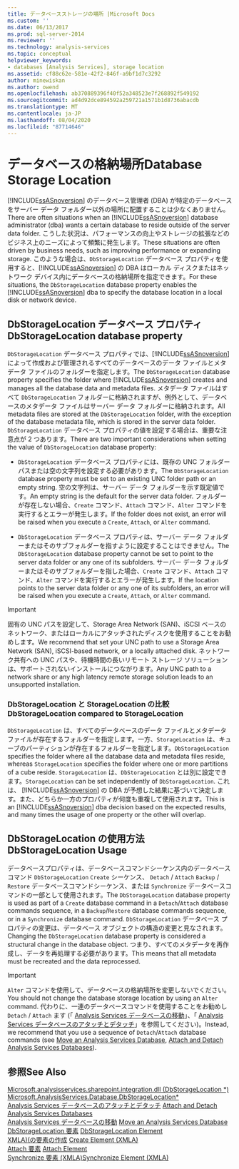 ```yaml
---
title: データベースストレージの場所 |Microsoft Docs
ms.custom: ''
ms.date: 06/13/2017
ms.prod: sql-server-2014
ms.reviewer: ''
ms.technology: analysis-services
ms.topic: conceptual
helpviewer_keywords:
- databases [Analysis Services], storage location
ms.assetid: cf88c62e-581e-42f2-846f-a9bf1d7c3292
author: minewiskan
ms.author: owend
ms.openlocfilehash: ab370889396f40f52a348523e7f268892f549192
ms.sourcegitcommit: ad4d92dce894592a259721a1571b1d8736abacdb
ms.translationtype: MT
ms.contentlocale: ja-JP
ms.lasthandoff: 08/04/2020
ms.locfileid: "87714646"
---
```

# <a name="database-storage-location"></a><span data-ttu-id="a4c14-102">データベースの格納場所</span><span class="sxs-lookup"><span data-stu-id="a4c14-102">Database Storage Location</span></span>
  <span data-ttu-id="a4c14-103">[!INCLUDE[ssASnoversion](../../includes/ssasnoversion-md.md)] のデータベース管理者 (DBA) が特定のデータベースをサーバー データ フォルダー以外の場所に配置することは少なくありません。</span><span class="sxs-lookup"><span data-stu-id="a4c14-103">There are often situations when an [!INCLUDE[ssASnoversion](../../includes/ssasnoversion-md.md)] database administrator (dba) wants a certain database to reside outside of the server data folder.</span></span> <span data-ttu-id="a4c14-104">こうした状況は、パフォーマンスの向上やストレージの拡張などのビジネス上のニーズによって頻繁に発生します。</span><span class="sxs-lookup"><span data-stu-id="a4c14-104">These situations are often driven by business needs, such as improving performance or expanding storage.</span></span> <span data-ttu-id="a4c14-105">このような場合は、`DbStorageLocation` データベース プロパティを使用すると、[!INCLUDE[ssASnoversion](../../includes/ssasnoversion-md.md)] の DBA はローカル ディスクまたはネットワーク デバイス内にデータベースの格納場所を指定できます。</span><span class="sxs-lookup"><span data-stu-id="a4c14-105">For these situations, the `DbStorageLocation` database property enables the [!INCLUDE[ssASnoversion](../../includes/ssasnoversion-md.md)] dba to specify the database location in a local disk or network device.</span></span>  
  
## <a name="dbstoragelocation-database-property"></a><span data-ttu-id="a4c14-106">DbStorageLocation データベース プロパティ</span><span class="sxs-lookup"><span data-stu-id="a4c14-106">DbStorageLocation database property</span></span>  
 <span data-ttu-id="a4c14-107">`DbStorageLocation` データベース プロパティでは、[!INCLUDE[ssASnoversion](../../includes/ssasnoversion-md.md)] によって作成および管理されるすべてのデータベースのデータ ファイルとメタデータ ファイルのフォルダーを指定します。</span><span class="sxs-lookup"><span data-stu-id="a4c14-107">The `DbStorageLocation` database property specifies the folder where [!INCLUDE[ssASnoversion](../../includes/ssasnoversion-md.md)] creates and manages all the database data and metadata files.</span></span> <span data-ttu-id="a4c14-108">メタデータ ファイルはすべて `DbStorageLocation` フォルダーに格納されますが、例外として、データベースのメタデータ ファイルはサーバー データ フォルダーに格納されます。</span><span class="sxs-lookup"><span data-stu-id="a4c14-108">All metadata files are stored at the `DbStorageLocation` folder, with the exception of the database metadata file, which is stored in the server data folder.</span></span> <span data-ttu-id="a4c14-109">`DbStorageLocation` データベース プロパティの値を設定する場合は、重要な注意点が 2 つあります。</span><span class="sxs-lookup"><span data-stu-id="a4c14-109">There are two important considerations when setting the value of `DbStorageLocation` database property:</span></span>  
  
-   <span data-ttu-id="a4c14-110">`DbStorageLocation` データベース プロパティには、既存の UNC フォルダー パスまたは空の文字列を設定する必要があります。</span><span class="sxs-lookup"><span data-stu-id="a4c14-110">The `DbStorageLocation` database property must be set to an existing UNC folder path or an empty string.</span></span> <span data-ttu-id="a4c14-111">空の文字列は、サーバー データ フォルダーを示す既定値です。</span><span class="sxs-lookup"><span data-stu-id="a4c14-111">An empty string is the default for the server data folder.</span></span> <span data-ttu-id="a4c14-112">フォルダーが存在しない場合、`Create` コマンド、`Attach` コマンド、`Alter` コマンドを実行するとエラーが発生します。</span><span class="sxs-lookup"><span data-stu-id="a4c14-112">If the folder does not exist, an error will be raised when you execute a `Create`, `Attach`, or `Alter` command.</span></span>  
  
-   <span data-ttu-id="a4c14-113">`DbStorageLocation` データベース プロパティは、サーバー データ フォルダーまたはそのサブフォルダーを指すように設定することはできません。</span><span class="sxs-lookup"><span data-stu-id="a4c14-113">The `DbStorageLocation` database property cannot be set to point to the server data folder or any one of its subfolders.</span></span> <span data-ttu-id="a4c14-114">サーバー データ フォルダーまたはそのサブフォルダーを指した場合、`Create` コマンド、`Attach` コマンド、`Alter` コマンドを実行するとエラーが発生します。</span><span class="sxs-lookup"><span data-stu-id="a4c14-114">If the location points to the server data folder or any one of its subfolders, an error will be raised when you execute a `Create`, `Attach`, or `Alter` command.</span></span>  
  
> [!IMPORTANT]  
>  <span data-ttu-id="a4c14-115">固有の UNC パスを設定して、Storage Area Network (SAN)、iSCSI ベースのネットワーク、またはローカルにアタッチされたディスクを使用することをお勧めします。</span><span class="sxs-lookup"><span data-stu-id="a4c14-115">We recommend that set your UNC path to use a Storage Area Network (SAN), iSCSI-based network, or a locally attached disk.</span></span> <span data-ttu-id="a4c14-116">ネットワーク共有への UNC パスや、待機時間の長いリモート ストレージ ソリューションは、サポートされないインストールにつながります。</span><span class="sxs-lookup"><span data-stu-id="a4c14-116">Any UNC path to a network share or any high latency remote storage solution leads to an unsupported installation.</span></span>  
  
### <a name="dbstoragelocation-compared-to-storagelocation"></a><span data-ttu-id="a4c14-117">DbStorageLocation と StorageLocation の比較</span><span class="sxs-lookup"><span data-stu-id="a4c14-117">DbStorageLocation compared to StorageLocation</span></span>  
 <span data-ttu-id="a4c14-118">`DbStorageLocation` は、すべてのデータベースのデータ ファイルとメタデータ ファイルが存在するフォルダーを指定します。一方、`StorageLocation` は、キューブのパーティションが存在するフォルダーを指定します。</span><span class="sxs-lookup"><span data-stu-id="a4c14-118">`DbStorageLocation` specifies the folder where all the database data and metadata files reside, whereas `StorageLocation` specifies the folder where one or more partitions of a cube reside.</span></span> <span data-ttu-id="a4c14-119">`StorageLocation` は、`DbStorageLocation` とは別に設定できます。</span><span class="sxs-lookup"><span data-stu-id="a4c14-119">`StorageLocation` can be set independently of `DbStorageLocation`.</span></span> <span data-ttu-id="a4c14-120">これは、 [!INCLUDE[ssASnoversion](../../includes/ssasnoversion-md.md)] の DBA が予想した結果に基づいて決定します。また、どちらか一方のプロパティが何度も重複して使用されます。</span><span class="sxs-lookup"><span data-stu-id="a4c14-120">This is an [!INCLUDE[ssASnoversion](../../includes/ssasnoversion-md.md)] dba decision based on the expected results, and many times the usage of one property or the other will overlap.</span></span>  
  
## <a name="dbstoragelocation-usage"></a><span data-ttu-id="a4c14-121">DbStorageLocation の使用方法</span><span class="sxs-lookup"><span data-stu-id="a4c14-121">DbStorageLocation Usage</span></span>  
 <span data-ttu-id="a4c14-122">データベースプロパティは、データベースコマンドシーケンス内のデータベースコマンド `DbStorageLocation` `Create` シーケンス、 `Detach` / `Attach` `Backup` / `Restore` データベースコマンドシーケンス、または `Synchronize` データベースコマンドの一部として使用されます。</span><span class="sxs-lookup"><span data-stu-id="a4c14-122">The `DbStorageLocation` database property is used as part of a `Create` database command in a `Detach`/`Attach` database commands sequence, in a `Backup`/`Restore` database commands sequence, or in a `Synchronize` database command.</span></span> <span data-ttu-id="a4c14-123">`DbStorageLocation` データベース プロパティの変更は、データベース オブジェクトの構造の変更と見なされます。</span><span class="sxs-lookup"><span data-stu-id="a4c14-123">Changing the `DbStorageLocation` database property is considered a structural change in the database object.</span></span> <span data-ttu-id="a4c14-124">つまり、すべてのメタデータを再作成し、データを再処理する必要があります。</span><span class="sxs-lookup"><span data-stu-id="a4c14-124">This means that all metadata must be recreated and the data reprocessed.</span></span>  
  
> [!IMPORTANT]  
>  <span data-ttu-id="a4c14-125">`Alter` コマンドを使用して、データベースの格納場所を変更しないでください。</span><span class="sxs-lookup"><span data-stu-id="a4c14-125">You should not change the database storage location by using an `Alter` command.</span></span> <span data-ttu-id="a4c14-126">代わりに、一連のデータベースコマンドを使用することをお勧めし `Detach` / `Attach` ます (「 [Analysis Services データベースの移動](move-an-analysis-services-database.md)」、「 [Analysis Services データベースのアタッチとデタッチ](attach-and-detach-analysis-services-databases.md)」を参照してください)。</span><span class="sxs-lookup"><span data-stu-id="a4c14-126">Instead, we recommend that you use a sequence of `Detach`/`Attach` database commands (see [Move an Analysis Services Database](move-an-analysis-services-database.md), [Attach and Detach Analysis Services Databases](attach-and-detach-analysis-services-databases.md)).</span></span>  
  
## <a name="see-also"></a><span data-ttu-id="a4c14-127">参照</span><span class="sxs-lookup"><span data-stu-id="a4c14-127">See Also</span></span>  
 <span data-ttu-id="a4c14-128">[Microsoft.analysisservices.sharepoint.integration.dll (DbStorageLocation \*)](/dotnet/api/microsoft.analysisservices.core.database.dbstoragelocation) </span><span class="sxs-lookup"><span data-stu-id="a4c14-128">[Microsoft.AnalysisServices.Database.DbStorageLocation\*](/dotnet/api/microsoft.analysisservices.core.database.dbstoragelocation) </span></span>  
 <span data-ttu-id="a4c14-129">[Analysis Services データベースのアタッチとデタッチ](attach-and-detach-analysis-services-databases.md) </span><span class="sxs-lookup"><span data-stu-id="a4c14-129">[Attach and Detach Analysis Services Databases](attach-and-detach-analysis-services-databases.md) </span></span>  
 <span data-ttu-id="a4c14-130">[Analysis Services データベースの移動](move-an-analysis-services-database.md) </span><span class="sxs-lookup"><span data-stu-id="a4c14-130">[Move an Analysis Services Database](move-an-analysis-services-database.md) </span></span>  
 <span data-ttu-id="a4c14-131">[DbStorageLocation 要素](https://docs.microsoft.com/bi-reference/xmla/xml-elements-properties/dbstoragelocation-element) </span><span class="sxs-lookup"><span data-stu-id="a4c14-131">[DbStorageLocation Element](https://docs.microsoft.com/bi-reference/xmla/xml-elements-properties/dbstoragelocation-element) </span></span>  
 <span data-ttu-id="a4c14-132">[XMLA&#41;&#40;の要素の作成](https://docs.microsoft.com/bi-reference/xmla/xml-elements-commands/create-element-xmla) </span><span class="sxs-lookup"><span data-stu-id="a4c14-132">[Create Element &#40;XMLA&#41;](https://docs.microsoft.com/bi-reference/xmla/xml-elements-commands/create-element-xmla) </span></span>  
 <span data-ttu-id="a4c14-133">[Attach 要素](https://docs.microsoft.com/bi-reference/xmla/xml-elements-commands/attach-element) </span><span class="sxs-lookup"><span data-stu-id="a4c14-133">[Attach Element](https://docs.microsoft.com/bi-reference/xmla/xml-elements-commands/attach-element) </span></span>  
 [<span data-ttu-id="a4c14-134">Synchronize 要素 &#40;XMLA&#41;</span><span class="sxs-lookup"><span data-stu-id="a4c14-134">Synchronize Element &#40;XMLA&#41;</span></span>](https://docs.microsoft.com/bi-reference/xmla/xml-elements-commands/synchronize-element-xmla)  
  
  
